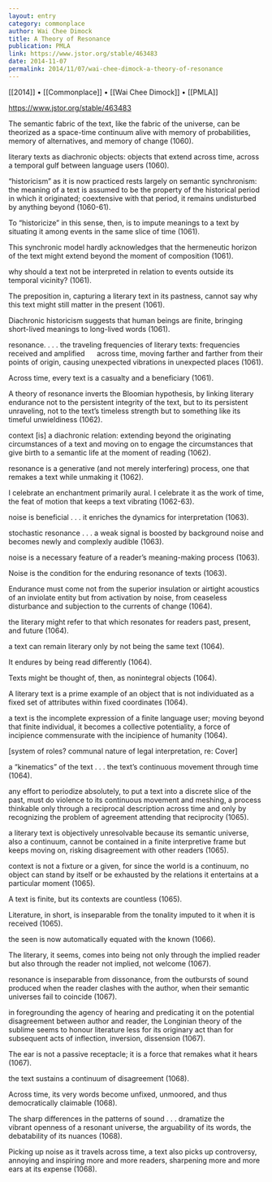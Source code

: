 ```yaml
---
layout: entry
category: commonplace
author: Wai Chee Dimock
title: A Theory of Resonance
publication: PMLA
link: https://www.jstor.org/stable/463483
date: 2014-11-07
permalink: 2014/11/07/wai-chee-dimock-a-theory-of-resonance
---
```


[[2014]] • [[Commonplace]] • [[Wai Chee Dimock]] • [[PMLA]]

https://www.jstor.org/stable/463483

The semantic fabric of the text, like the fabric of the universe, can be theorized as a space-time continuum alive with memory of probabilities, memory of alternatives, and memory of change (1060). 


literary texts as diachronic objects: objects that extend across time, across a temporal gulf between language users (1060).


“historicism” as it is now practiced rests largely on semantic synchronism: the meaning of a text is assumed to be the property of the historical period in which it originated; coextensive with that period, it remains undisturbed by anything beyond (1060-61).


To “historicize” in this sense, then, is to impute meanings to a text by situating it among events in the same slice of time (1061).


This synchronic model hardly acknowledges that the hermeneutic horizon of the text might extend beyond the moment of composition (1061).


why should a text not be interpreted in relation to events outside its temporal vicinity? (1061).


The preposition in, capturing a literary text in its pastness, cannot say why this text might still matter in the present (1061).


Diachronic historicism suggests that human beings are finite, bringing short-lived meanings to long-lived words (1061).






resonance. . . . the traveling frequencies of literary texts: frequencies received and amplified      across time, moving farther and farther from their points of origin, causing unexpected vibrations in unexpected places (1061).


Across time, every text is a casualty and a beneficiary (1061).


A theory of resonance inverts the Bloomian hypothesis, by linking literary endurance not to the persistent integrity of the text, but to its persistent unraveling, not to the text’s timeless strength but to something like its timeful unwieldiness (1062).


context [is] a diachronic relation: extending beyond the originating circumstances of a text and moving on to engage the circumstances that give birth to a semantic life at the moment of reading (1062).


resonance is a generative (and not merely interfering) process, one that remakes a text while unmaking it (1062).


I celebrate an enchantment primarily aural. I celebrate it as the work of time, the feat of motion that keeps a text vibrating (1062-63).






noise is beneficial . . . it enriches the dynamics for interpretation (1063).


stochastic resonance . . . a weak signal is boosted by background noise and becomes newly and complexly audible (1063).


noise is a necessary feature of a reader’s meaning-making process (1063).


Noise is the condition for the enduring resonance of texts (1063).


Endurance must come not from the superior insulation or airtight acoustics of an inviolate entity but from activation by noise, from ceaseless disturbance and subjection to the currents of change (1064).






the literary might refer to that which resonates for readers past, present, and future (1064).



a text can remain literary only by not being the same text (1064).


It endures by being read differently (1064).


Texts might be thought of, then, as nonintegral objects (1064).


A literary text is a prime example of an object that is not individuated as a fixed set of attributes within fixed coordinates (1064).


a text is the incomplete expression of a finite language user; moving beyond that finite individual, it becomes a collective potentiality, a force of incipience commensurate with the incipience of humanity (1064).


[system of roles? communal nature of legal interpretation, re: Cover]






a “kinematics” of the text . . . the text’s continuous movement through time (1064).


any effort to periodize absolutely, to put a text into a discrete slice of the past, must do violence to its continuous movement and meshing, a process thinkable only through a reciprocal description across time and only by recognizing the problem of agreement attending that reciprocity (1065).


a literary text is objectively unresolvable because its semantic universe, also a continuum, cannot be contained in a finite interpretive frame but keeps moving on, risking disagreement with other readers (1065).


context is not a fixture or a given, for since the world is a continuum, no object can stand by itself or be exhausted by the relations it entertains at a particular moment (1065).


A text is finite, but its contexts are countless (1065).


Literature, in short, is inseparable from the tonality imputed to it when it is received (1065).






the seen is now automatically equated with the known (1066).






The literary, it seems, comes into being not only through the implied reader but also through the reader not implied, not welcome (1067).


resonance is inseparable from dissonance, from the outbursts of sound produced when the reader clashes with the author, when their semantic universes fail to coincide (1067).


in foregrounding the agency of hearing and predicating it on the potential disagreement between author and reader, the Longinian theory of the sublime seems to honour literature less for its originary act than for subsequent acts of inflection, inversion, dissension (1067).


The ear is not a passive receptacle; it is a force that remakes what it hears (1067).






the text sustains a continuum of disagreement (1068).


Across time, its very words become unfixed, unmoored, and thus democratically claimable (1068).


The sharp differences in the patterns of sound . . . dramatize the vibrant openness of a resonant universe, the arguability of its words, the debatability of its nuances (1068).


Picking up noise as it travels across time, a text also picks up controversy, annoying and inspiring more and more readers, sharpening more and more ears at its expense (1068).

